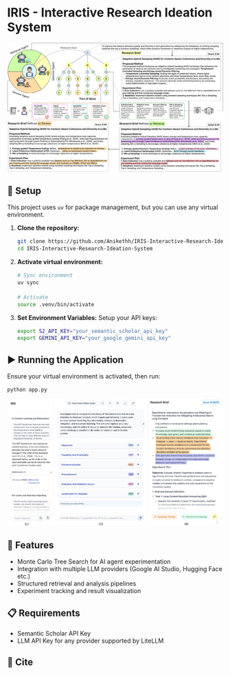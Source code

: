 # IRIS - Interactive Research Ideation System

![IRIS Diagram](assets/Diagram.png)

## 🔗 Setup

This project uses ```uv``` for package management, but you can use any virtual environment.

1.  **Clone the repository:**
    ```bash
    git clone https://github.com/Anikethh/IRIS-Interactive-Research-Ideation-System.git
    cd IRIS-Interactive-Research-Ideation-System
    ```

2.  **Activate virtual environment:**
    ```bash
    # Sync environment
    uv sync

    # Activate
    source .venv/bin/activate 
    ```

3.  **Set Environment Variables:**
    Setup your API keys:
    ```bash
    export S2_API_KEY="your_semantic_scholar_api_key" 
    export GEMINI_API_KEY="your_google_gemini_api_key" 
    ```

## ▶️ Running the Application

Ensure your virtual environment is activated, then run:

```bash
python app.py
```

![IRIS Interface](assets/Interface.png)

## 🚀 Features

- Monte Carlo Tree Search for AI agent experimentation
- Integration with multiple LLM providers (Google AI Studio, Hugging Face etc.)
- Structured retrieval and analysis pipelines
- Experiment tracking and result visualization

## 📋 Requirements

- Semantic Scholar API Key
-  LLM API Key for any provider supported by LiteLLM

## 📧 Cite
